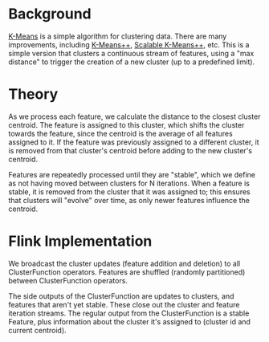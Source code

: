 # Background

[K-Means](https://en.wikipedia.org/wiki/K-means_clustering) is a simple algorithm for clustering data. There are many improvements, including [K-Means++](https://en.wikipedia.org/wiki/K-means%2B%2B), [Scalable K-Means++](http://theory.stanford.edu/~sergei/papers/vldb12-kmpar.pdf), etc. This is a simple version that clusters a continuous stream of features, using a "max distance" to trigger the creation of a new cluster (up to a predefined limit).

# Theory

As we process each feature, we calculate the distance to the closest cluster centroid. The feature is assigned to this cluster, which shifts the cluster towards the feature, since the centroid is the average of all features assigned to it. If the feature was previously assigned to a different cluster, it is removed from that cluster's centroid before adding to the new cluster's centroid.

Features are repeatedly processed until they are "stable", which we define as not having moved between clusters for N iterations. When a feature is stable, it is removed from the cluster that it was assigned to; this ensures that clusters will "evolve" over time, as only newer features influence the centroid.

# Flink Implementation

We broadcast the cluster updates (feature addition and deletion) to all ClusterFunction operators. Features are shuffled (randomly partitioned) between ClusterFunction operators.

The side outputs of the ClusterFunction are updates to clusters, and features that aren't yet stable. These close out the cluster and feature iteration streams. The regular output from the ClusterFunction is a stable Feature, plus information about the cluster it's assigned to (cluster id and current centroid).
